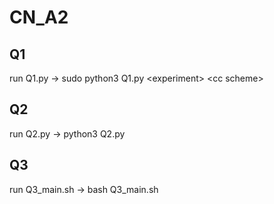 # CN_A2

## Q1 ##
run Q1.py -> sudo python3 Q1.py \<experiment> \<cc scheme>

## Q2 ##
run Q2.py -> python3 Q2.py

## Q3 ##
run Q3_main.sh -> bash Q3_main.sh
